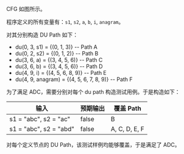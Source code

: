 CFG 如图所示。

程序定义的所有变量有：`s1`, `s2`, `a`, `b`, `i`, `anagram`。

对其分别构造 DU Path 如下：

- du(0, 3, s1) = {(0, 1, 3)}  -- Path A
- du(0, 2, s2) = {(0, 1, 2)} -- Path B
- du(3, 6, a) = {(3, 4, 5, 6)} -- Path C
- du(3, 6, b) = {(3, 4, 5, 6)} -- Path D
- du(4, 9, i) = {(4, 5, 6, 8, 9)} -- Path E
- du(4, 9, anagram) = {(4, 5, 6, 7, 8, 9)} -- Path F

为了满足 ADC，需要分别对每个 du path 构造测试用例。于是构造如下：

| 输入                   | 预期输出 | 覆盖 Path     |
| ---------------------- | -------- | ------------- |
| s1 = "abc", s2 = "ac"  | false    | B             |
| s1 = "abc", s2 = "abd" | false    | A, C, D, E, F |

对每个定义节点的 DU Path，该测试样例均能够覆盖，于是满足了 ADC。